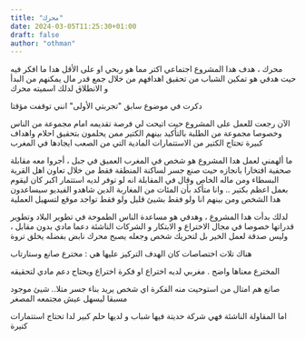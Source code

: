 ```yaml
---
title: "محرك"
date: 2024-03-05T11:25:30+01:00
draft: false
author: "othman"
---
```


محرك ، هدف هدا المشروع اجتماعي اكتر مما هو ربحي او على الأقل هدا ما افكر فيه حيت هدفي هو تمكين الشباب من تحقيق اهدافهم من خلال جمع قدر مال يمكنهم من البدأ و الانطلاق لدلك اسميته محرك

دكرت في موضوع سابق "تجربتي الأولى" انني توقفت مؤقتا

الآن رجعت للعمل على المشروع حيت اتيحت لي فرصة تقديمه امام مجموعة من الناس وخصوصا مجموعة من الطلبة بالتأكيد بينهم الكتير ممن يحلمون بتحقيق احلام واهداف كبيرة تحتاج الكتير من الاستتمارات المادية التي من الصعب ايجادها في المغرب

ما ألهمني لعمل هدا المشروع هو شخص في المغرب العميق في جبل ، أجروا معه مقابلة صحفية افتخارا بانجازه حيت صنع جسر لساكنة المنطقة فقط من خلال تعاون اهل القرية البسطاء ومن ماله الخاص وقال في المقابلة انه لو توفر لديه استتمار اكبر كان ليقوم بعمل اعظم بكتير .. وانا متأكد بأن المئات من المغاربة الدين شاهدو الفيديو سيساعدون هدا الشخص ومن بينهم انا ولو فقط بشيئ قليل ولو فقط تواجد موقع لتسهيل العملية

لدلك بدأت هدا المشروع ، وهدفي هو مساعدة الناس الطموحة في تطوير البلاد وتطوير قدراتها خصوصا في مجال الاختراع و الابتكار و الشركات الناشئة دعما مادي بدون مقابل ، وليس صدقة لعمل الخير بل لتحريك شخص وجعله يصبح محرك نابض بفضله يخلق تروة

هناك تلات اختصاصات كان الهدف التركيز عليها هي : مخترع صانع وستارتاب

المخترع معناها واضح . مغربي لديه اختراع او فكرة اختراع ويحتاج دعم مادي لتحقيقه

صانع هم امتال من استوحيت منه الفكرة اي شخص يريد بناء جسر متلا.. شيئ موجود مسبقا ليسهل عيش مجتمعه المصغر

اما المقاولة الناشئة فهي شركة حديتة فيها شباب و لديها حلم كبير لدا تحتاج استتمارات كتيرة

